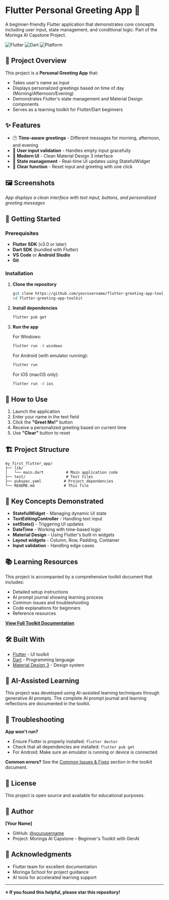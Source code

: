 # Flutter Personal Greeting App 👋

A beginner-friendly Flutter application that demonstrates core concepts including user input, state management, and conditional logic. Part of the Moringa AI Capstone Project.

![Flutter](https://img.shields.io/badge/Flutter-3.x-blue.svg)
![Dart](https://img.shields.io/badge/Dart-3.x-blue.svg)
![Platform](https://img.shields.io/badge/platform-Windows%20%7C%20Android%20%7C%20iOS-lightgrey.svg)

## 🎯 Project Overview

This project is a **Personal Greeting App** that:
- Takes user's name as input
- Displays personalized greetings based on time of day (Morning/Afternoon/Evening)
- Demonstrates Flutter's state management and Material Design components
- Serves as a learning toolkit for Flutter/Dart beginners

## ✨ Features

- 🕐 **Time-aware greetings** - Different messages for morning, afternoon, and evening
- 💬 **User input validation** - Handles empty input gracefully
- 🎨 **Modern UI** - Clean Material Design 3 interface
- 🔄 **State management** - Real-time UI updates using StatefulWidget
- 🧹 **Clear function** - Reset input and greeting with one click

## 🖼️ Screenshots

*App displays a clean interface with text input, buttons, and personalized greeting messages*

## 🚀 Getting Started

### Prerequisites

- **Flutter SDK** (v3.0 or later)
- **Dart SDK** (bundled with Flutter)
- **VS Code** or **Android Studio**
- **Git**

### Installation

1. **Clone the repository**
   ```bash
   git clone https://github.com/yourusername/flutter-greeting-app-toolkit.git
   cd flutter-greeting-app-toolkit
   ```

2. **Install dependencies**
   ```bash
   flutter pub get
   ```

3. **Run the app**
   
   For Windows:
   ```bash
   flutter run -d windows
   ```
   
   For Android (with emulator running):
   ```bash
   flutter run
   ```
   
   For iOS (macOS only):
   ```bash
   flutter run -d ios
   ```

## 📱 How to Use

1. Launch the application
2. Enter your name in the text field
3. Click the **"Greet Me!"** button
4. Receive a personalized greeting based on current time
5. Use **"Clear"** button to reset

## 🏗️ Project Structure

```
my_first_flutter_app/
├── lib/
│   └── main.dart          # Main application code
├── test/                  # Test files
├── pubspec.yaml          # Project dependencies
└── README.md             # This file
```

## 🧩 Key Concepts Demonstrated

- **StatefulWidget** - Managing dynamic UI state
- **TextEditingController** - Handling text input
- **setState()** - Triggering UI updates
- **DateTime** - Working with time-based logic
- **Material Design** - Using Flutter's built-in widgets
- **Layout widgets** - Column, Row, Padding, Container
- **Input validation** - Handling edge cases

## 📚 Learning Resources

This project is accompanied by a comprehensive toolkit document that includes:
- Detailed setup instructions
- AI prompt journal showing learning process
- Common issues and troubleshooting
- Code explanations for beginners
- Reference resources

**[View Full Toolkit Documentation](./TOOLKIT.md)**

## 🛠️ Built With

- [Flutter](https://flutter.dev/) - UI toolkit
- [Dart](https://dart.dev/) - Programming language
- [Material Design 3](https://m3.material.io/) - Design system

## 🤖 AI-Assisted Learning

This project was developed using AI-assisted learning techniques through generative AI prompts. The complete AI prompt journal and learning reflections are documented in the toolkit.

## 🐛 Troubleshooting

**App won't run?**
- Ensure Flutter is properly installed: `flutter doctor`
- Check that all dependencies are installed: `flutter pub get`
- For Android: Make sure an emulator is running or device is connected

**Common errors?**
See the [Common Issues & Fixes](./TOOLKIT.md#7-common-issues--fixes) section in the toolkit document.

## 📝 License

This project is open source and available for educational purposes.

## 👤 Author

**[Your Name]**
- GitHub: [@yourusername](https://github.com/yourusername)
- Project: Moringa AI Capstone - Beginner's Toolkit with GenAI

## 🙏 Acknowledgments

- Flutter team for excellent documentation
- Moringa School for project guidance
- AI tools for accelerated learning support

---

**⭐ If you found this helpful, please star this repository!**